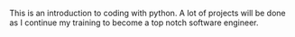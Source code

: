 This is an introduction to coding with python. A lot of projects will be done as I continue my training to become a top notch software engineer.
